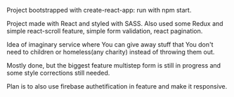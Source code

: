 Project bootstrapped with create-react-app: run with npm start.

Project made with React and styled with SASS. Also used some Redux and simple react-scroll feature, simple form
validation, react pagination.

Idea of imaginary service where You can give away stuff that You don't need to children or homeless(any charity)
instead of throwing them out.

Mostly done, but the biggest feature multistep form is still in progress and some style corrections still needed.

Plan is to also use firebase authetification in feature and make it responsive.
